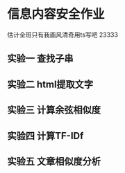 # 信息内容安全作业

估计全班只有我画风清奇用ts写吧 23333

## 实验一 查找子串

## 实验二 html提取文字

## 实验三 计算余弦相似度

## 实验四 计算TF-IDf

## 实验五 文章相似度分析